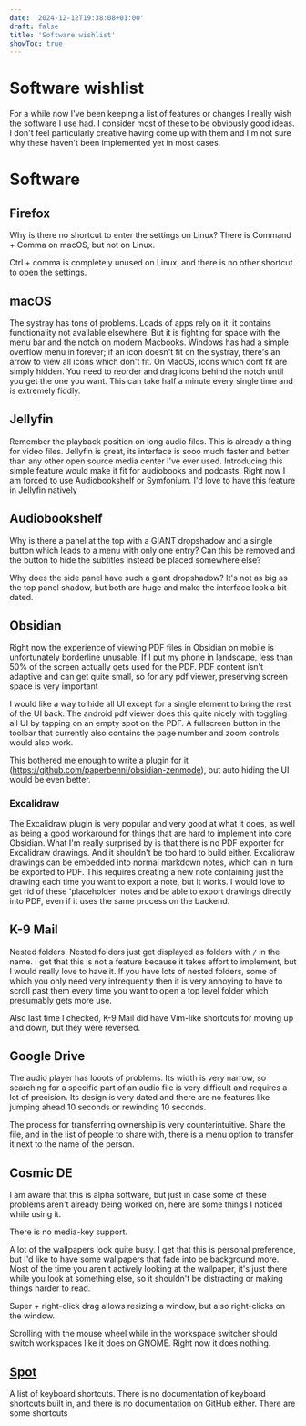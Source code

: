 ```yaml
---
date: '2024-12-12T19:38:08+01:00'
draft: false
title: 'Software wishlist'
showToc: true
---
```


# Software wishlist

For a while now I've been keeping a list of features or changes I really wish
the software I use had. I consider most of these to be obviously good ideas. 
I don't feel particularly creative having come up with them and I'm not sure why
these haven't been implemented yet in most cases. 

# Software


## Firefox

Why is there no shortcut to enter the settings on Linux?
There is Command + Comma on macOS, but not on Linux.

Ctrl + comma is completely unused on Linux, and there is no other shortcut to
open the settings. 


## macOS

The systray has tons of problems. Loads of apps rely on it, it contains
functionality not available elsewhere. But it is fighting for space with the
menu bar and the notch on modern Macbooks. Windows has had a simple overflow
menu in forever; if an icon doesn't fit on the systray, there's an arrow to view
all icons which don't fit. On MacOS, icons which dont fit are simply hidden. You
need to reorder and drag icons behind the notch until you get the one you want.
This can take half a minute every single time and is extremely fiddly. 

## Jellyfin

Remember the playback position on long audio files. This is already a thing for
video files. Jellyfin is great, its interface is sooo much faster and better
than any other open source media center I've ever used. Introducing this simple
feature would make it fit for audiobooks and podcasts. Right now I am forced to
use Audiobookshelf or Symfonium. I'd love to have this feature in Jellyfin
natively

## Audiobookshelf

Why is there a panel at the top with a GIANT dropshadow and a single button
which leads to a menu with only one entry? Can this be removed and the button to
hide the subtitles instead be placed somewhere else?

Why does the side panel have such a giant dropshadow? It's not as big as the top
panel shadow, but both are huge and make the interface look a bit dated. 

## Obsidian

Right now the experience of viewing PDF files in Obsidian on mobile is
unfortunately borderline unusable. If I put my phone in landscape, less than 50%
of the screen actually gets used for the PDF. PDF content isn't adaptive and can
get quite small, so for any pdf viewer, preserving screen space is very
important 

I would like a way to hide all UI except for a single element to bring the rest
of the UI back. The android pdf viewer does this quite nicely with toggling all
UI by tapping on an empty spot on the PDF. A fullscreen button in the toolbar
that currently also contains the page number and zoom controls would also work. 

This bothered me enough to write a plugin for it
(https://github.com/paperbenni/obsidian-zenmode), but auto hiding the UI would
be even better.

### Excalidraw

The Excalidraw plugin is very popular and very good at what it does, as well as
being a good workaround for things that are hard to implement into core
Obsidian. What I'm really surprised by is that there is no PDF exporter for
Excalidraw drawings. And it shouldn't be too hard to build either. Excalidraw
drawings can be embedded into normal markdown notes, which can in turn be
exported to PDF. This requires creating a new note containing just the drawing
each time you want to export a note, but it works. I would love to get rid of
these 'placeholder' notes and be able to export drawings directly into PDF, even if
it uses the same process on the backend. 


## K-9 Mail

Nested folders. Nested folders just get displayed as folders with `/` in the
name. I get that this is not a feature because it takes effort to implement, but
I would really love to have it. If you have lots of nested folders, some of
which you only need very infrequently then it is very annoying to have to scroll
past them every time you want to open a top level folder which presumably gets
more use. 

Also last time I checked, K-9 Mail did have Vim-like shortcuts for moving up and
down, but they were reversed. 


## Google Drive

The audio player has looots of problems. Its width is very narrow, so searching
for a specific part of an audio file is very difficult and requires a lot of
precision. Its design is very dated and there are no features like jumping ahead
10 seconds or rewinding 10 seconds.

The process for transferring ownership is very counterintuitive. Share the file,
and in the list of people to share with, there is a menu option to transfer it
next to the name of the person. 

## Cosmic DE

I am aware that this is alpha software, but just in case some of these problems
aren't already being worked on, here are some things I noticed while using it.

There is no media-key support.

A lot of the wallpapers look quite busy. I get that this is personal preference,
but I'd like to have some wallpapers that fade into be background more. Most of
the time you aren't actively looking at the wallpaper, it's just there while you
look at something else, so it shouldn't be distracting or making things harder
to read. 

Super + right-click drag allows resizing a window, but also right-clicks on the
window. 

Scrolling with the mouse wheel while in the workspace switcher should switch
workspaces like it does on GNOME. Right now it does nothing. 

## [Spot](https://flathub.org/apps/dev.alextren.Spot)

A list of keyboard shortcuts. There is no documentation of keyboard shortcuts
built in, and there is no documentation on GitHub either. There are some
shortcuts


